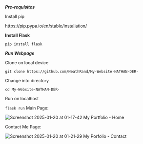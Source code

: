 ***Pre-requisites***

Install pip

https://pip.pypa.io/en/stable/installation/

**Install Flask**

``
pip install flask
``

***Run Webpage***

Clone on local device

``
git clone https://github.com/NeathRand/My-Website-NATHAN-DER-
``

Change into directory

``
cd My-Website-NATHAN-DER-
``

Run on localhost

``
flask run
``
Main Page:

![Screenshot 2025-01-20 at 01-17-42 My Portfolio - Home](https://github.com/user-attachments/assets/96ac572c-14af-46ca-8b9f-2819d365d701)

Contact Me Page: 

![Screenshot 2025-01-20 at 01-21-29 My Porfolio - Contact](https://github.com/user-attachments/assets/eec60375-f38c-4d8e-961c-bf057c5228d6)
